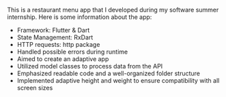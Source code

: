 This is a restaurant menu app that I developed during my software summer internship. Here is some information about the app:

- Framework: Flutter & Dart
- State Management: RxDart
- HTTP requests: http package
- Handled possible errors during runtime
- Aimed to create an adaptive app
- Utilized model classes to process data from the API
- Emphasized readable code and a well-organized folder structure
- Implemented adaptive height and weight to ensure compatibility with all screen sizes
